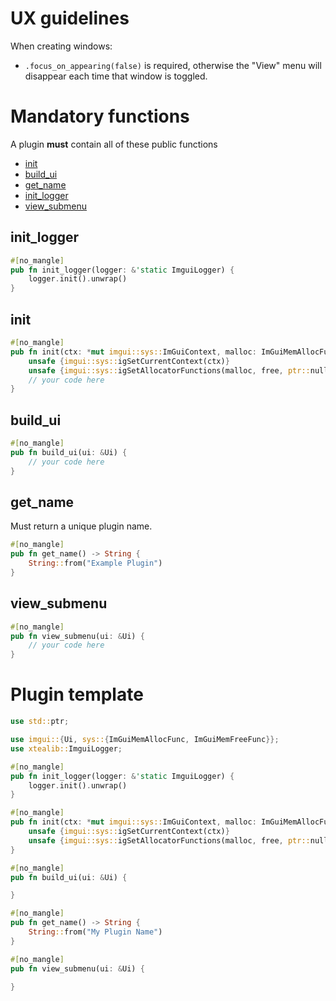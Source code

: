 # UX guidelines
When creating windows:
* `.focus_on_appearing(false)` is required, otherwise the "View" menu will disappear each time that window is toggled.

# Mandatory functions

A plugin **must** contain all of these public functions
* [init](#init)
* [build_ui](#build_ui)
* [get_name](#get_name)
* [init_logger](#init_logger)
* [view_submenu](#view_submenu)

## init_logger
```rust
#[no_mangle]
pub fn init_logger(logger: &'static ImguiLogger) {
    logger.init().unwrap()
}

```

## init
```rust
#[no_mangle]
pub fn init(ctx: *mut imgui::sys::ImGuiContext, malloc: ImGuiMemAllocFunc, free: ImGuiMemFreeFunc) {
    unsafe {imgui::sys::igSetCurrentContext(ctx)}
    unsafe {imgui::sys::igSetAllocatorFunctions(malloc, free, ptr::null_mut())}
    // your code here
}
```

## build_ui
```rust
#[no_mangle]
pub fn build_ui(ui: &Ui) {
    // your code here
}
```

## get_name
Must return a unique plugin name.
```rust
#[no_mangle]
pub fn get_name() -> String {
    String::from("Example Plugin")
}
```

## view_submenu
```rust
#[no_mangle]
pub fn view_submenu(ui: &Ui) {
    // your code here
}
```

# Plugin template
```rust
use std::ptr;

use imgui::{Ui, sys::{ImGuiMemAllocFunc, ImGuiMemFreeFunc}};
use xtealib::ImguiLogger;

#[no_mangle]
pub fn init_logger(logger: &'static ImguiLogger) {
    logger.init().unwrap()
}

#[no_mangle]
pub fn init(ctx: *mut imgui::sys::ImGuiContext, malloc: ImGuiMemAllocFunc, free: ImGuiMemFreeFunc) {
    unsafe {imgui::sys::igSetCurrentContext(ctx)}
    unsafe {imgui::sys::igSetAllocatorFunctions(malloc, free, ptr::null_mut())}
}

#[no_mangle]
pub fn build_ui(ui: &Ui) {

}

#[no_mangle]
pub fn get_name() -> String {
    String::from("My Plugin Name")
}

#[no_mangle]
pub fn view_submenu(ui: &Ui) {
    
}
```
